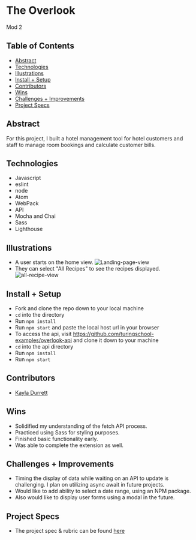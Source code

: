 # The Overlook
Mod 2

## Table of Contents
  - [Abstract](#abstract)
  - [Technologies](#technologies)
  - [Illustrations](#illustrations)
  - [Install + Setup](#set-up)
  - [Contributors](#contributors)
  - [Wins](#wins)
  - [Challenges + Improvements](#challenges-+-Improvements)
  - [Project Specs](#project-specs)

## Abstract
For this project, I built a hotel management tool for hotel customers and staff to manage room bookings and calculate customer bills.

## Technologies
  - Javascript
  - eslint
  - node
  - Atom
  - WebPack
  - API
  - Mocha and Chai
  - Sass
  - Lighthouse

## Illustrations

 - A user starts on the home view.
 ![Landing-page-view](https://user-images.githubusercontent.com/83175748/148840029-0a231b5f-7710-46e0-8017-1b73e15d2cd2.png)
 - They can select "All Recipes" to see the recipes displayed.
 ![all-recipe-view](https://user-images.githubusercontent.com/83175748/148840613-c0c8dfe3-6eac-42f1-95c8-dc9b426acb92.png)
 
 
## Install + Setup
  - Fork and clone the repo down to your local machine
  - `cd` into the directory
  - Run `npm install`
  - Run `npm start` and paste the local host url in your browser
  - To access the api, visit https://github.com/turingschool-examples/overlook-api and clone it down to your machine
  - `cd` into the api directory
  - Run `npm install`
  - Run `npm start`

## Contributors
  - [Kayla Durrett](https://github.com/krdurrett)
  
## Wins
  - Solidified my understanding of the fetch API process.
  - Practiced using Sass for styling purposes.
  - Finished basic functionality early.
  - Was able to complete the extension as well.

## Challenges + Improvements
  - Timing the display of data while waiting on an API to update is challenging. I plan on utilizing async await in future projects.
  - Would like to add ability to select a date range, using an NPM package.
  - Also would like to display user forms using a modal in the future.

## Project Specs
  - The project spec & rubric can be found [here](https://frontend.turing.edu/projects/overlook.html)
